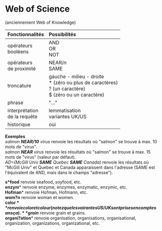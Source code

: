 # Web of Science
(anciennement Web of Knowledge)

| Fonctionnalités | Possibilités |
| :-------- | :---- |
| opérateurs<br/>booléens | AND<br/>OR<br/>NOT |
| opérateurs<br/>de proximité | NEAR/*n*<br/>SAME |
| troncature | gauche - milieu - droite<br/>* (zéro ou plus de caractères)<br/>? (un caractère)<br/>$ (zéro ou un caractère) |
| phrase | "..." |
| interprétation<br/>de la requête | lemmatisation<br/>variantes UK/US |
| historique | oui |

**Exemples**   
*salmon **NEAR/10** virus* renvoie les résultats où "salmon" se trouve à max. 10 mots de "virus".   
*salmon **NEAR** virus* renvoie les résultats où "salmon" se trouve à max. 15 mots de "virus" (valeur par défaut).   
*AD=(McGill Univ **SAME** Quebec **SAME** Canada)* renvoie les résultats où "McGill Univ" et Quebec et Canada apparaissent dans l'adresse (SAME est l'équivalent de AND, mais dans le champs "adresse").   

**s*food** renvoie seafood, soyfood, etc.   
**enzym*** renvoie enzyme, enzymes, enzymatic, enzymic, etc.   
**Hofman*** renvoie Hofman, Hofmann, etc.   
**wom?n** renvoie woman et women.   
**colo$r** renvoie color et colour (notez que les vairantes US/UK sont prises en compte sans ça).   
**grain$** renvoie grain et grains.   
**organi?ation*** renvoie organisation, organisations, organisational, organization, organizations, organizational, etc.   
